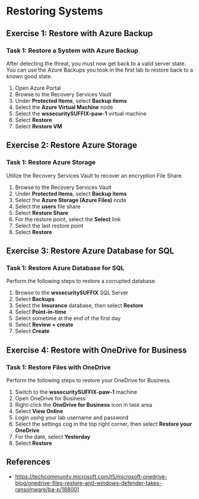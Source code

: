 # Restoring Systems

## Exercise 1: Restore with Azure Backup

### Task 1: Restore a System with Azure Backup

After detecting the threat, you must now get back to a valid server state.  You can use the Azure Backups you took in the first lab to restore back to a known good state.

1. Open Azure Portal
2. Browse to the Recovery Services Vault
3. Under **Protected Items**, select **Backup items**
4. Select the **Azure Virtual Machine** node
5. Select the **wssecuritySUFFIX-paw-1** virtual machine
6. Select **Restore**
7. Select **Restore VM**

## Exercise 2: Restore Azure Storage

### Task 1: Restore Azure Storage

Utilize the Recovery Services Vault to recover an encryption File Share.

1. Browse to the Recovery Services Vault
2. Under **Protected Items**, select **Backup items**
3. Select the **Azure Storage (Azure Files)** node
4. Select the **users** file share
5. Select **Restore Share**
6. For the restore point, select the **Select** link
7. Select the last restore point
8. Select **Restore**

## Exercise 3: Restore Azure Database for SQL

### Task 1: Restore Azure Database for SQL

Perform the following steps to restore a corrupted database.

1. Browse to the **wssecuritySUFFIX** SQL Server
2. Select **Backups**
3. Select the **Insurance** database, then select **Restore**
4. Select **Point-in-time**
5. Select sometime at the end of the first day
6. Select **Review + create**
7. Select **Create**

## Exercise 4: Restore with OneDrive for Business

### Task 1: Restore Files with OneDrive

Perform the following steps to restore your OneDrive for Business.

1. Switch to the **wssecuritySUFFIX-paw-1** machine
2. Open OneDrive for Business
3. Right-click the **OneDrive for Business** icon in task area
4. Select **View Online**
5. Login using your lab username and password
6. Select the settings cog in the top right corner, then select **Restore your OneDrive**
7. For the date, select **Yesterday**
8. Select **Restore**

## References

- https://techcommunity.microsoft.com/t5/microsoft-onedrive-blog/onedrive-files-restore-and-windows-defender-takes-ransomware/ba-p/188001
